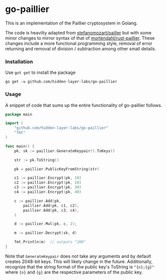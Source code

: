 # go-paillier

This is an implementation of the Paillier cryptosystem in Golang.

The code is heavilty adapted from [stefanomozart/pailler](https://github.com/stefanomozart/paillier) but with some minor changes to mirror syntax of that of [mortendahl/rust-paillier](https://github.com/mortendahl/rust-paillier). These changes include a more functional programming style, removal of error returning and removal of division / subtraction among other small details.


### Installation

Use `got get` to install the package

```
go get -u github.com/hidden-layer-labs/go-paillier
```

### Usage

A snippet of code that sums up the entire functionality of go-paillier follows.

```go
package main

import (
	"github.com/hidden-layer-labs/go-paillier"
	"fmt"
)

func main() {
	pk, sk := paillier.GenerateKeypair().ToKeys()

	str := pk.ToString()

	pk = paillier.PublicKeyFromString(str)

	c1 := paillier.Encrypt(pk, 10)
	c2 := paillier.Encrypt(pk, 20)
	c3 := paillier.Encrypt(pk, 30)
	c4 := paillier.Encrypt(pk, 40)

	c := paillier.Add(pk,
		paillier.Add(pk, c1, c2),
		paillier.Add(pk, c3, c4),
	)

	d := paillier.Mul(pk, c, 2);

	m := paillier.Decrypt(sk, d)

	fmt.Println(m)  // outputs "200"
}
```

Note that `GenerateKeypair` does not take any arguments and by default creates 2048-bit keys. This will likely change in the future. Additionally, recognize that the string format of the public key's ToString is `"{n};{g}"` where `{n}` and `{g}` are the respective parameters of the public key.